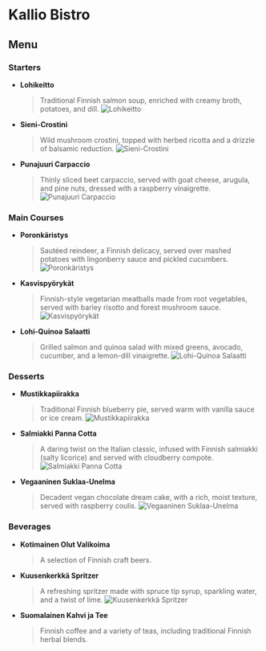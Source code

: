 # Kallio Bistro

## Menu

### Starters

- **Lohikeitto**
    > Traditional Finnish salmon soup, enriched with creamy broth, potatoes, and dill.
![Lohikeitto](images/menu_items/starters/Lohikeitto.webp)
- **Sieni-Crostini**
    > Wild mushroom crostini, topped with herbed ricotta and a drizzle of balsamic reduction.
![Sieni-Crostini](images/menu_items/starters/Sieni-Crostini.webp)

- **Punajuuri Carpaccio**
    > Thinly sliced beet carpaccio, served with goat cheese, arugula, and pine nuts, dressed with a raspberry vinaigrette.
![Punajuuri Carpaccio](images/menu_items/starters/Punajuuri-Carpaccio.webp)

### Main Courses

- **Poronkäristys**
    > Sautéed reindeer, a Finnish delicacy, served over mashed potatoes with lingonberry sauce and pickled cucumbers.
![Poronkäristys](images/menu_items/main_courses/Poronkäristys.webp)

- **Kasvispyörykät**
    > Finnish-style vegetarian meatballs made from root vegetables, served with barley risotto and forest mushroom sauce.
![Kasvispyörykät](images/menu_items/main_courses/Kasvispyörykät.webp)

- **Lohi-Quinoa Salaatti**
    > Grilled salmon and quinoa salad with mixed greens, avocado, cucumber, and a lemon-dill vinaigrette.
![Lohi-Quinoa Salaatti](images/menu_items/main_courses/Lohi-Quinoa_Salaatti.webp)

### Desserts

- **Mustikkapiirakka**
    > Traditional Finnish blueberry pie, served warm with vanilla sauce or ice cream.
![Mustikkapiirakka](images\menu_items\deserts\Mustikkapiirakka.webp)

- **Salmiakki Panna Cotta**
    > A daring twist on the Italian classic, infused with Finnish salmiakki (salty licorice) and served with cloudberry compote.
![Salmiakki Panna Cotta](images\menu_items\deserts\Salmiakki_Panna_Cotta.webp)

- **Vegaaninen Suklaa-Unelma**
    > Decadent vegan chocolate dream cake, with a rich, moist texture, served with raspberry coulis.
![Vegaaninen Suklaa-Unelma](images\menu_items\deserts\Vegaaninen_Suklaa-Unelma.webp)

### Beverages

- **Kotimainen Olut Valikoima**
    > A selection of Finnish craft beers.

- **Kuusenkerkkä Spritzer**
    > A refreshing spritzer made with spruce tip syrup, sparkling water, and a twist of lime.
![Kuusenkerkkä Spritzer](images\menu_items\beverages\Kuusenkerkkä_Spritzer.webp)

- **Suomalainen Kahvi ja Tee**
    > Finnish coffee and a variety of teas, including traditional Finnish herbal blends.
